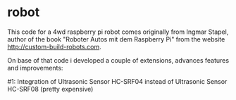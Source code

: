 # robot

This code for a 4wd raspberry pi robot comes originally from Ingmar Stapel, author of the book "Roboter Autos mit dem Raspberry Pi" from the website http://custom-build-robots.com.

On base of that code i developed a couple of extensions, advances features and improvements:

#1: Integration of Ultrasonic Sensor HC-SRF04 instead of Ultrasonic Sensor HC-SRF08 (pretty expensive)
